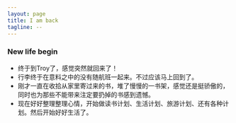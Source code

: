 ```yaml
---
layout: page
title: I am back
tagline: --
---
```



### New life begin

- 终于到Troy了，感觉突然就回来了！
- 行李终于在意料之中的没有随航班一起来。不过应该马上回到了。
- 刚才一直在收拾从家里寄过来的书，堆了慢慢的一书架，感觉还是挺骄傲的，同时也为那些不能带来注定要扔掉的书感到遗憾。
- 现在好好整理整理心情，开始做读书计划、生活计划、旅游计划、还有各种计划。然后开始好好生活了。

